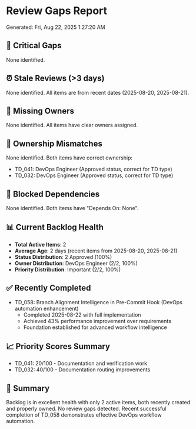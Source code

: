 # Review Gaps Report
Generated: Fri, Aug 22, 2025 1:27:20 AM

## 🚨 Critical Gaps
None identified.

## ⏰ Stale Reviews (>3 days)
None identified. All items are from recent dates (2025-08-20, 2025-08-21).

## 👤 Missing Owners
None identified. All items have clear owners assigned.

## 🔄 Ownership Mismatches  
None identified. Both items have correct ownership:
- TD_041: DevOps Engineer (Approved status, correct for TD type)
- TD_032: DevOps Engineer (Approved status, correct for TD type)

## 🚧 Blocked Dependencies
None identified. Both items have "Depends On: None".

## 📊 Current Backlog Health
- **Total Active Items**: 2
- **Average Age**: 2 days (recent items from 2025-08-20, 2025-08-21)
- **Status Distribution**: 2 Approved (100%)
- **Owner Distribution**: DevOps Engineer (2/2, 100%)
- **Priority Distribution**: Important (2/2, 100%)

## ✅ Recently Completed
- TD_058: Branch Alignment Intelligence in Pre-Commit Hook (DevOps automation enhancement)
  - Completed 2025-08-22 with full implementation
  - Achieved 43% performance improvement over requirements
  - Foundation established for advanced workflow intelligence

## 📈 Priority Scores Summary
- TD_041: 20/100 - Documentation and verification work
- TD_032: 40/100 - Documentation routing improvements

## 🎯 Summary
Backlog is in excellent health with only 2 active items, both recently created and properly owned. No review gaps detected. Recent successful completion of TD_058 demonstrates effective DevOps workflow automation.